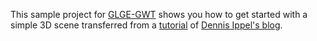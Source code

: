This sample project for [GLGE-GWT](https://github.com/neothemachine/glge-gwt)
shows you how to get started with a simple 3D scene transferred from a 
[tutorial](http://www.rozengain.com/blog/2010/06/23/hands-on-webgl-basic-glge-tutorial/)
of [Dennis Ippel's blog](http://www.rozengain.com/blog/).